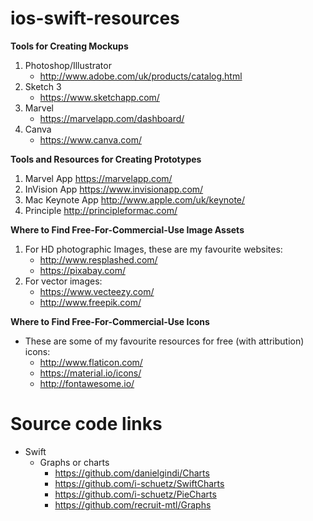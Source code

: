 # ios-swift-resources

**Tools for Creating Mockups**
1) Photoshop/Illustrator
    - http://www.adobe.com/uk/products/catalog.html
2) Sketch 3
    - https://www.sketchapp.com/
3) Marvel
    - https://marvelapp.com/dashboard/
4) Canva
    - https://www.canva.com/

**Tools and Resources for Creating Prototypes**
1) Marvel App https://marvelapp.com/
2) InVision App https://www.invisionapp.com/
3) Mac Keynote App http://www.apple.com/uk/keynote/
4) Principle http://principleformac.com/

**Where to Find Free-For-Commercial-Use Image Assets**

1) For HD photographic Images, these are my favourite websites:
    - http://www.resplashed.com/
    - https://pixabay.com/
2) For vector images:
    - https://www.vecteezy.com/
    - http://www.freepik.com/

**Where to Find Free-For-Commercial-Use Icons**
* These are some of my favourite resources for free (with attribution) icons:
    - http://www.flaticon.com/
    - https://material.io/icons/
    - http://fontawesome.io/

# Source code links

* Swift
  - Graphs or charts
    - https://github.com/danielgindi/Charts
    - https://github.com/i-schuetz/SwiftCharts
    - https://github.com/i-schuetz/PieCharts
    - https://github.com/recruit-mtl/Graphs
    
